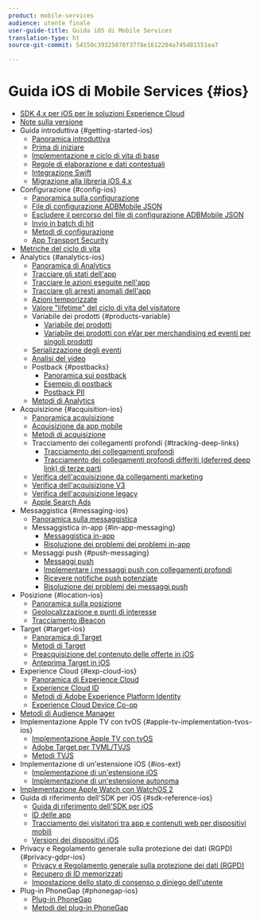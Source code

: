 ```yaml
---
product: mobile-services
audience: utente finale
user-guide-title: Guida iOS di Mobile Services
translation-type: ht
source-git-commit: 54150c39325070f37f8e1612204a745d81551ea7

---
```



# Guida iOS di Mobile Services {#ios}

+ [SDK 4.x per iOS per le soluzioni Experience Cloud](overview.md)
+ [Note sulla versione](rel-notes.md)
+ Guida introduttiva {#getting-started-ios}
   + [Panoramica introduttiva](getting-started/getting-started.md)
   + [Prima di iniziare](getting-started/requirements.md)
   + [Implementazione e ciclo di vita di base](getting-started/dev-qs.md)
   + [Regole di elaborazione e dati contestuali](getting-started/proc-rules.md)
   + [Integrazione Swift](getting-started/swift-integration.md)
   + [Migrazione alla libreria iOS 4.x](getting-started/migration-v3.md)
+ Configurazione {#config-ios}
   + [Panoramica sulla configurazione](configuration/configuration.md)
   + [File di configurazione ADBMobile JSON](configuration/json-config/json-config.md)
   + [Escludere il percorso del file di configurazione ADBMobile JSON](configuration/json-config/json-config-remote.md)
   + [Invio in batch di hit](configuration/hit-batching.md)
   + [Metodi di configurazione](configuration/sdk-methods.md)
   + [App Transport Security](configuration/app-transport-security.md)
+ [Metriche del ciclo di vita](metrics.md)
+ Analytics {#analytics-ios}
   + [Panoramica di Analytics](analytics-main/analytics-main.md)
   + [Tracciare gli stati dell'app](analytics-main/states.md)
   + [Tracciare le azioni eseguite nell'app](analytics-main/actions.md)
   + [Tracciare gli arresti anomali dell'app](analytics-main/crashes.md)
   + [Azioni temporizzate](analytics-main/timed-actions.md)
   + [Valore "lifetime" del ciclo di vita del visitatore](analytics-main/lifetime-value.md)
   + Variabile dei prodotti {#products-variable}
      + [Variabile dei prodotti](analytics-main/products/products.md)
      + [Variabile dei prodotti con eVar per merchandising ed eventi per singoli prodotti](analytics-main/products/products-variable-evars-events.md)
   + [Serializzazione degli eventi](analytics-main/event-serialization.md)
   + [Analisi del video](analytics-main/video-qs.md)
   + Postback {#postbacks}
      + [Panoramica sui postback](analytics-main/postback/postback.md)
      + [Esempio di postback](analytics-main/postback/postback-example.md)
      + [Postback PII](analytics-main/postback/c-pii-postbacks.md)
   + [Metodi di Analytics](analytics-main/analytics-methods.md)
+ Acquisizione {#acquisition-ios}
   + [Panoramica acquisizione](acquisition-main/acquisition-main.md)
   + [Acquisizione da app mobile](acquisition-main/acquisition.md)
   + [Metodi di acquisizione](acquisition-main/c-acquisition-methods.md)
   + Tracciamento dei collegamenti profondi {#tracking-deep-links}
      + [Tracciamento dei collegamenti profondi](acquisition-main/tracking-deep-links/tracking-deep-links.md)
      + [Tracciamento dei collegamenti profondi differiti (deferred deep link) di terze parti](acquisition-main/tracking-deep-links/c-tracking-3rd-party-deep-deferred-links.md)
   + [Verifica dell'acquisizione da collegamenti marketing](acquisition-main/t-testing-marketing-link-acquisition.md)
   + [Verifica dell'acquisizione V3](acquisition-main/t-testing-version-3-acquisition.md)
   + [Verifica dell'acquisizione legacy](acquisition-main/t-testing-acquisition.md)
   + [Apple Search Ads](acquisition-main/c-apple-search-ads.md)
+ Messaggistica {#messaging-ios}
   + [Panoramica sulla messaggistica](messaging-main/messaging-main.md)
   + Messaggistica in-app {#in-app-messaging}
      + [Messaggistica in-app](messaging-main/messaging/messaging.md)
      + [Risoluzione dei problemi dei problemi in-app](messaging-main/messaging/in-apps-ts.md)
   + Messaggi push {#push-messaging}
      + [Messaggi push](messaging-main/push-messaging/push-messaging.md)
      + [Implementare i messaggi push con collegamenti profondi](messaging-main/push-messaging/t-mob-imp-push-deeplinking-ios-4x.md)
      + [Ricevere notifiche push potenziate](messaging-main/push-messaging/c-set-up-rich-push-notif-ios.md)
      + [Risoluzione dei problemi dei messaggi push](messaging-main/push-messaging/c-troubleshooting-push-messaging.md)
+ Posizione {#location-ios}
   + [Panoramica sulla posizione](location/location.md)
   + [Geolocalizzazione e punti di interesse](location/geo-poi.md)
   + [Tracciamento iBeacon](location/ibeacon.md)
+ Target {#target-ios}
   + [Panoramica di Target](target-main/target-main.md)
   + [Metodi di Target](target-main/c-target-methods.md)
   + [Preacquisizione del contenuto delle offerte in iOS](target-main/c-mob-target-prefetch-ios.md)
   + [Anteprima Target in iOS](target-main/c-mob-target-preview-ios.md)
+ Experience Cloud {#exp-cloud-ios}
   + [Panoramica di Experience Cloud](marketing-cloud/marketing-cloud.md)
   + [Experience Cloud ID](marketing-cloud/mcvid.md)
   + [Metodi di Adobe Experience Platform Identity](marketing-cloud/mc-methods.md)
   + [Experience Cloud Device Co-op](marketing-cloud/t-mob-mc-device-coop-ios-.md)
+ [Metodi di Audience Manager](amm/aam-methods.md)
+ Implementazione Apple TV con tvOS {#apple-tv-implementation-tvos-ios}
   + [Implementazione Apple TV con tvOS](apple-tv-implementation-tvos/apple-tv-implementation-tvos.md)
   + [Adobe Target per TVML/TVJS](apple-tv-implementation-tvos/target-for-tvml-tvjs.md)
   + [Metodi TVJS](apple-tv-implementation-tvos/tvjs-methods.md)
+ Implementazione di un'estensione iOS {#ios-ext}
   + [Implementazione di un'estensione iOS](ios-ext/ios-ext.md)
   + [Implementazione di un'estensione autonoma](ios-ext/c-stand-alone-extension-implementation.md)
+ [Implementazione Apple Watch con WatchOS 2](apple-watch-implementation-watchkit.md)
+ Guida di riferimento dell'SDK per iOS {#sdk-reference-ios}
   + [Guida di riferimento dell'SDK per iOS](reference/reference.md)
   + [ID delle app](reference/app-ids.md)
   + [Tracciamento dei visitatori tra app e contenuti web per dispositivi mobili](reference/hybrid-app.md)
   + [Versioni dei dispositivi iOS](reference/device-versions.md)
+ Privacy e Regolamento generale sulla protezione dei dati (RGPD){#privacy-gdpr-ios}
   + [Privacy e Regolamento generale sulla protezione dei dati (RGPD)](c-mob-privacy-gdpr-ios/c-mob-privacy-gdpr-ios.md)
   + [Recupero di ID memorizzati](c-mob-privacy-gdpr-ios/c-mob-gdpr-ret-stored-ids-ios.md)
   + [Impostazione dello stato di consenso o diniego dell'utente](c-mob-privacy-gdpr-ios/privacy.md)
+ Plug-in PhoneGap {#phonegap-ios}
   + [Plug-in PhoneGap](phonegap/phonegap.md)
   + [Metodi del plug-in PhoneGap](phonegap/phonegap-methods.md)
